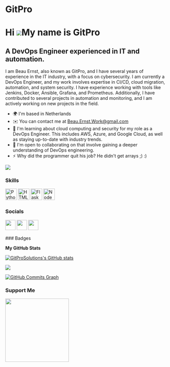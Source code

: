# GitPro
Hi ![](https://user-images.githubusercontent.com/18350557/176309783-0785949b-9127-417c-8b55-ab5a4333674e.gif)My name is GitPro
==============================================================================================================================

A DevOps Engineer experienced in IT and automation.
---------------------------------------------------

I am Beau Ernst, also known as GitPro, and I have several years of experience in the IT industry, with a focus on cybersecurity. I am currently a DevOps Engineer, and my work involves expertise in CI/CD, cloud migration, automation, and system security. I have experience working with tools like Jenkins, Docker, Ansible, Grafana, and Prometheus. Additionally, I have contributed to several projects in automation and monitoring, and I am actively working on new projects in the field.

* 🌍  I'm based in Netherlands
* ✉️  You can contact me at [Beau.Ernst.Work@gmail.com](mailto:Beau.Ernst.Work@gmail.com)
* 🧠  I'm learning about cloud computing and security for my role as a DevOps Engineer. This includes AWS, Azure, and Google Cloud, as well as staying up-to-date with industry trends.
* 🤝  I'm open to collaborating on that involve gaining a deeper understanding of DevOps engineering.
* ⚡  Why did the programmer quit his job? He didn't get arrays ;) :)

<a href="https://www.github.com/GitProSolutions" target="_blank" rel="noreferrer"><img
src="https://img.shields.io/github/followers/GitProSolutions?logo=github&style=for-the-badge&color=84cc16&labelColor=000000" /></a>
### Skills

<p align="left">
<a href="https://www.python.org/" target="_blank" rel="noreferrer"><img src="https://raw.githubusercontent.com/danielcranney/readme-generator/main/public/icons/skills/python-colored.svg" width="36" height="36" alt="Python" /></a>
<a href="https://developer.mozilla.org/en-US/docs/Glossary/HTML5" target="_blank" rel="noreferrer"><img src="https://raw.githubusercontent.com/danielcranney/readme-generator/main/public/icons/skills/html5-colored.svg" width="36" height="36" alt="HTML5" /></a>
<a href="https://flask.palletsprojects.com/en/2.0.x/" target="_blank" rel="noreferrer"><img src="https://raw.githubusercontent.com/danielcranney/readme-generator/main/public/icons/skills/flask-colored.svg" width="36" height="36" alt="Flask" /></a>
<a href="https://nodejs.org/en/" target="_blank" rel="noreferrer"><img src="https://raw.githubusercontent.com/danielcranney/readme-generator/main/public/icons/skills/nodejs-colored.svg" width="36" height="36" alt="NodeJS" /></a>
</p>

### Socials

<p align="left"> <a href="https://www.github.com/GitProSolutions" target="_blank" rel="noreferrer"><img src="https://raw.githubusercontent.com/danielcranney/readme-generator/main/public/icons/socials/github.svg" width="32" height="32" /></a> <a href="https://www.linkedin.com/in/beau-ernst-0a48a3264" target="_blank" rel="noreferrer"><img src="https://raw.githubusercontent.com/danielcranney/readme-generator/main/public/icons/socials/linkedin.svg" width="32" height="32" /></a> <a href="https://portosaurus.github.io/BeauErnstGitPro/" target="_blank" rel="noreferrer"><img src="https://raw.githubusercontent.com/danielcranney/readme-generator/main/public/icons/socials/rss.svg" width="32" height="32" /></a></p>
### Badges

<b>My GitHub Stats</b>

<a href="http://www.github.com/GitProSolutions"><img src="https://github-readme-stats.vercel.app/api?username=GitProSolutions&show_icons=true&hide=&count_private=true&title_color=ffffff&text_color=ffffff&icon_color=84cc16&bg_color=000000&hide_border=true&show_icons=true" alt="GitProSolutions's GitHub stats" /></a>

<a href="http://www.github.com/GitProSolutions"><img src="https://github-readme-streak-stats.herokuapp.com/?user=GitProSolutions&stroke=ffffff&background=000000&ring=ffffff&fire=ffffff&currStreakNum=ffffff&currStreakLabel=ffffff&sideNums=ffffff&sideLabels=ffffff&dates=ffffff&hide_border=true" /></a>

<a href="http://www.github.com/GitProSolutions"><img src="https://github-readme-activity-graph.cyclic.app/graph?username=GitProSolutions&bg_color=000000&color=ffffff&line=84cc16&point=ffffff&area_color=000000&area=true&hide_border=true&custom_title=GitHub%20Commits%20Graph" alt="GitHub Commits Graph" /></a>

### Support Me

<a href="https://www.buymeacoffee.com/Gitpro"><img src="https://cdn.buymeacoffee.com/buttons/v2/default-yellow.png" width="200" /></a>
